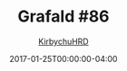 ---
title: "Grafald #86"
type: "image"
date: 2017-01-25T00:00:00-04:00
draft: false
categories:
- comics
- collaborations
tags:
- grafald
image_path: "/projects/grafald/comics/img/2017/86.png"
alt_text: ""
is_subpage: true
author: "[KirbychuHRD](https://cohost.org/KirbychuHRD)"
---